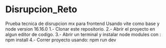 # Disrupcion_Reto
Prueba tecnica de disrupcion mx para frontend
Usando vite como base y node version 16.16.0 
1.- Clonar este repositorio.
2.- Abrir el proyecto en algun editor de codigo.
3.- Abrir un terminal y instalar node modules con : npm install
4.- Correr proyecto usando: npm run dev
